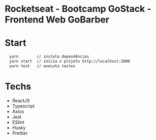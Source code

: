 # Rocketseat - Bootcamp GoStack - Frontend Web GoBarber

# Start

```bash
  yarn        // instala dependências
  yarn start  // inicia o projeto http://localhost:3000
  yarn test   // executa testes
```

# Techs

- ReactJS
- Typescript
- Axios
- Jest
- ESlint
- Husky
- Prettier
